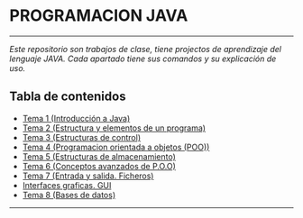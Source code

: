 # PROGRAMACION JAVA
---
_Este repositorio son trabajos de clase, tiene projectos de aprendizaje del lenguaje JAVA.
Cada apartado tiene sus comandos y su explicación de uso._

## Tabla de contenidos
- [Tema 1 (Introducción a Java)](https://github.com/yisusturtle/JAVA_PROJECTS/tree/main/TEMA%201)
- [Tema 2 (Estructura y elementos de un programa)](https://github.com/yisusturtle/JAVA_PROJECTS/tree/main/TEMA%202)
- [Tema 3 (Estructuras de control)](https://github.com/yisusturtle/JAVA_PROJECTS/tree/main/TEMA%203)
- [Tema 4 (Programacion orientada a objetos (POO))](https://github.com/yisusturtle/JAVA_PROJECTS/tree/main/TEMA%204)
- [Tema 5 (Estructuras de almacenamiento)](https://github.com/yisusturtle/JAVA_PROJECTS/tree/main/TEMA%205)
- [Tema 6 (Conceptos avanzados de P.O.O)](https://github.com/yisusturtle/JAVA_PROJECTS/tree/main/TEMA%206)
- [Tema 7 (Entrada y salida. Ficheros)](https://github.com/yisusturtle/JAVA_PROJECTS/tree/main/CRUD_FILES)
- [Interfaces graficas. GUI](https://github.com/yisusturtle/JAVA_PROJECTS/tree/main/INTERFACES_GUI)
- [Tema 8 (Bases de datos)](https://github.com/yisusturtle/JAVA_PROJECTS/tree/main/BBD_CRUD)

---
